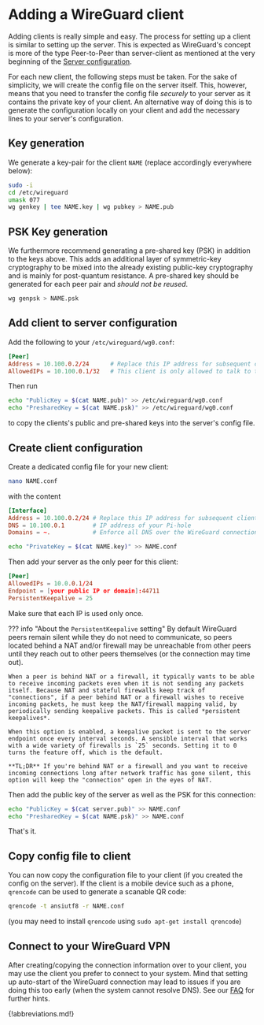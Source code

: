 # Adding a WireGuard client

Adding clients is really simple and easy. The process for setting up a client is similar to setting up the server. This is expected as WireGuard's concept is more of the type Peer-to-Peer than server-client as mentioned at the very beginning of the [Server configuration](server.md).

For each new client, the following steps must be taken. For the sake of simplicity, we will create the config file on the server itself. This, however, means that you need to transfer the config file *securely* to your server as it contains the private key of your client. An alternative way of doing this is to generate the configuration locally on your client and add the necessary lines to your server's configuration.

## Key generation

We generate a key-pair for the client `NAME` (replace accordingly everywhere below):

``` bash
sudo -i
cd /etc/wireguard
umask 077
wg genkey | tee NAME.key | wg pubkey > NAME.pub
```

## PSK Key generation

We furthermore recommend generating a pre-shared key (PSK) in addition to the keys above. This adds an additional layer of symmetric-key cryptography to be mixed into the already existing public-key cryptography and is mainly for post-quantum resistance. A pre-shared key should be generated for each peer pair and *should not be reused*.

``` bash
wg genpsk > NAME.psk
```

## Add client to server configuration

Add the following to your `/etc/wireguard/wg0.conf`:

``` toml
[Peer]
Address = 10.100.0.2/24      # Replace this IP address for subsequent clients
AllowedIPs = 10.100.0.1/32   # This client is only allowed to talk to the server
```

Then run

``` bash
echo "PublicKey = $(cat NAME.pub)" >> /etc/wireguard/wg0.conf
echo "PresharedKey = $(cat NAME.psk)" >> /etc/wireguard/wg0.conf
```

to copy the clients's public and pre-shared keys into the server's config file.

## Create client configuration

Create a dedicated config file for your new client:

``` bash
nano NAME.conf
```

with the content

``` toml
[Interface]
Address = 10.100.0.2/24 # Replace this IP address for subsequent clients
DNS = 10.100.0.1        # IP address of your Pi-hole
Domains = ~.            # Enforce all DNS over the WireGuard connection
```

``` bash
echo "PrivateKey = $(cat NAME.key)" >> NAME.conf
```

Then add your server as the only peer for this client:

``` toml
[Peer]
AllowedIPs = 10.0.0.1/24
Endpoint = [your public IP or domain]:44711
PersistentKeepalive = 25
```

Make sure that each IP is used only once.

<!-- markdownlint-disable code-block-style -->
??? info "About the `PersistentKeepalive` setting"
    By default WireGuard peers remain silent while they do not need to communicate, so peers located behind a NAT and/or firewall may be unreachable from other peers until they reach out to other peers themselves (or the connection may time out).

    When a peer is behind NAT or a firewall, it typically wants to be able to receive incoming packets even when it is not sending any packets itself. Because NAT and stateful firewalls keep track of "connections", if a peer behind NAT or a firewall wishes to receive incoming packets, he must keep the NAT/firewall mapping valid, by periodically sending keepalive packets. This is called *persistent keepalives*.

    When this option is enabled, a keepalive packet is sent to the server endpoint once every interval seconds. A sensible interval that works with a wide variety of firewalls is `25` seconds. Setting it to 0 turns the feature off, which is the default.
    
    **TL;DR** If you're behind NAT or a firewall and you want to receive incoming connections long after network traffic has gone silent, this option will keep the "connection" open in the eyes of NAT.
<!-- markdownlint-disable code-block-style -->

Then add the public key of the server as well as the PSK for this connection:

``` bash
echo "PublicKey = $(cat server.pub)" >> NAME.conf
echo "PresharedKey = $(cat NAME.psk)" >> NAME.conf
```

That's it.

## Copy config file to client

You can now copy the configuration file to your client (if you created the config on the server). If the client is a mobile device such as a phone, `qrencode` can be used to generate a scanable QR code:

``` bash
qrencode -t ansiutf8 -r NAME.conf
```

(you may need to install `qrencode` using `sudo apt-get install qrencode`)

## Connect to your WireGuard VPN

After creating/copying the connection information over to your client, you may use the client you prefer to connect to your system. Mind that setting up auto-start of the WireGuard connection may lead to issues if you are doing this too early (when the system cannot resolve DNS). See our [FAQ](faq.md) for further hints.

{!abbreviations.md!}
